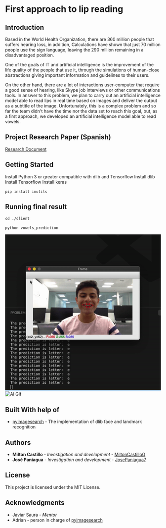 # First approach to lip reading

## Introduction
Based in the World Health Organization, there are 360 million people that suffers hearing loss, in addition,  Calculations have shown that just 70 million people use the sign language, leaving the 290 million remaining in a disadvantaged position.


One of the goals of IT and artificial intelligence is the improvement of the life quality of the people that use it, through the simulations of human-close abstractions giving important information and guidelines to their users.


On the other hand, there are a lot of interactions user-computer that require a good sense of hearing, like Skype job interviews or other communications tools. In answer to this problem, we plan to carry out an artificial intelligence model able to read lips in real time based on images and deliver the output as a subtitle of the image. Unfortunately, this is a complex problem and so far the team didn't have the time nor the data set to reach this goal, but, as a first approach, we developed an artificial intelligence model able to read vowels.

## Project Research Paper (Spanish)

[Research Document](https://docs.google.com/document/d/1xc9Akgd_sDl3eWft8xoXXY-QyDGn9i9YGz3FkAM0OTo)

## Getting Started

Install Python 3 or greater compatible with dlib and Tensorflow
Install dlib
Install Tensorflow
Install keras
```
pip install imutils
```


## Running final result
```
cd ./client
```
```
python vowels_prediction
```
![AI Gif](https://github.com/MiltonCastilloG/lip_reading_first_approach/raw/master/gif/rick2.gif)
![AI Gif](https://github.com/MiltonCastilloG/lip_reading_first_approach/raw/master/gif/rick.gif)

## Built With help of

* [pyimagesearch](https://www.pyimagesearch.com) - The implementation of dlib face and landmark recognition

## Authors

* **Milton Castillo** - *Investigation and development* - [MiltonCastilloG](https://github.com/MiltonCastilloG)
* **José Paniagua** - *Investigation and development* - [JosePaniagua7](https://github.com/JosePaniagua7)

## License

This project is licensed under the MIT License.

## Acknowledgments

* Javiar Saura - *Mentor*
* Adrian - person in charge of [pyimagesearch](https://www.pyimagesearch.com)
